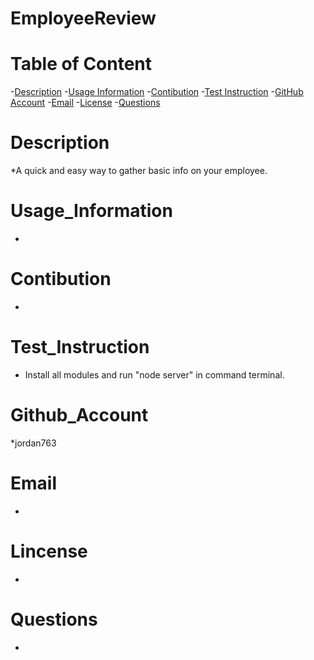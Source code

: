 # EmployeeReview

# Table of Content
-[Description](#description)
-[Usage Information](#Usage_Information)
-[Contibution](#contibution)
-[Test Instruction](#Test_Instruction)
-[GitHub Account](#Github_Account)
-[Email](#email)
-[License](#lincense)
-[Questions](#questions)

# Description

*A quick and easy way to gather basic info on your employee. 

# Usage_Information

*

# Contibution

*

# Test_Instruction

* Install all modules and run "node server" in command terminal.

# Github_Account

*jordan763

# Email

*

# Lincense

*

# Questions

* 


  